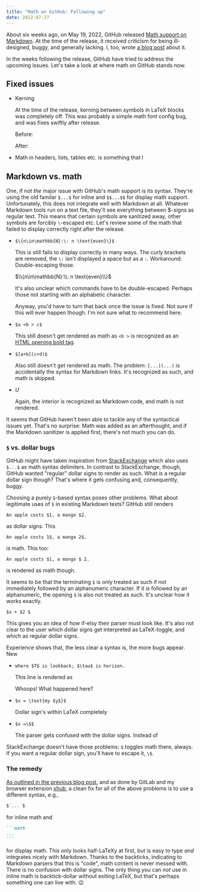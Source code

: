 ```yaml
---
title: "Math on GitHub: Following up"
date: 2022-07-27
---
```


About six weeks ago, on May 19, 2022, GitHub released [Math support on
Markdown](https://github.blog/2022-05-19-math-support-in-markdown/). At the
time of the release, it received criticism for being ill-designed, buggy, and
generally lacking. I, too, wrote [a blog
post](https://nschloe.github.io/2022/05/20/math-on-github.html) about it.

In the weeks following the release, GitHub have tried to address the upcoming
issues. Let's take a look at where math on GitHub stands now.

## Fixed issues

- Kerning

  At the time of the release, kerning between symbols in LaTeX blocks was
  completely off. This was probably a simple math font config bug, and was fixes
  swiftly after release.

  Before:

  After:

- Math in headers, lists, tables etc. is something that l

## Markdown vs. math

One, if not _the_ major issue with GitHub's math support is its syntax. They're
using the old familar `$...$` for inline and `$$...$$` for display math
support. Unfortunately, this does not integrate well with Markdown at all.
Whatever Markdown tools run on a text file, they'll see everything between
$-signs as regular text. This means that certain symbols are sanitized away,
other symbols are forcibly `\`-escaped etc. Let's review some of the math that
failed to display correctly right after the release.

- `$\{n\in\mathbb{N}:\: n \text{even}\}$`

  This is still fails to display correctly in many ways. The curly brackets are
  removed, the `\:` isn't displayed a space but as a `:`. Workaround:
  Double-escaping those.

  $\\{n\in\mathbb{N}:\\: n \text{even}\\}$

  It's also unclear which commands have to be double-escaped. Perhaps those not
  starting with an alphabetic character.

  Anyway, you'd have to turn that back once the issue is fixed. Not sure if this will
  ever happen though. I'm not sure what to recommend here.

- `$a <b > c$`

  This still doesn't get rendered as math as `<b >` is recognized as an [HTML opening
  bold tag](https://www.w3schools.com/html/html_formatting.asp).

- `$[a+b](c+d)$`

  Also still doesn't get rendered as math. The problem: `[...](...)` is
  accidentally the syntax for Markdown links. It's recognized as such, and math
  is skipped.

- $`U`$

  Again, the interior is recognized as Markdown code, and math is not rendered.

It seems that GitHub haven't been able to tackle any of the syntactical issues
yet. That's no surprise: Math was added as an afterthought, and if the Markdown
sanitizer is applied first, there's not much you can do.

### `$` vs. dollar bugs

GitHub might have taken inspiration from
[StackExchange](https://math.stackexchange.com/) which also uses `$...$` as
math syntax delimiters. In contrast to StackExchange, though, GitHub wanted
"regular" dollar signs to render as such. What _is_ a regular dollar sign
though? That's where it gets confusing and, consequently, buggy.

Choosing a purely `$`-based syntax poses other problems. What about legitimate
uses of `$` in existing Markdown texts? GitHub still renders

```
An apple costs $1, a mango $2.
```

as dollar signs. This

<!--in contrast with stackexchange-->

```
An apple costs 1$, a mango 2$.
```

is math. This too:

```
An apple costs $1, a mango $ 2.
```

is rendered as math though.

It seems to be that the terminating `$` is only treated as such if not
immediately followed by an alphanumeric character. If it _is_ followed by an
alphanumeric, the opening `$` is also not treated as such. It's unclear how it
works exactly.

```
$x + $2 $
```

This gives you an idea of how if-elsy their parser
must look like. It's also not clear to the user which dollar signs get
interpreted as LaTeX-toggle, and which as regular dollar signs.

Experience shows that, the less clear a syntax is, the more
bugs appear. New

- `where $T$ is lookback; $\tau$ is horizon.`

  This line is rendered as

  Whoops! What happened here?

- `$x = \text{my $y$}$`

  Dollar sign's within LaTeX completely

- `$x =\$$`

  The parser gets confused with the dollar signs. Instead of

StackExchange doesn't have those problems: `$` toggles math there, always. If
you want a regular dollar sign, you'll have to escape it, `\$`.

### The remedy

[As outlined in the previous blog
post](https://nschloe.github.io/2022/05/20/math-on-github.html), and as done by
GitLab and my browser extension [xhub](https://github.com/nschloe/xhub), a
clean fix for all of the above problems is to use a different syntax,
e.g.,

```markdown
$`...`$
```

for inline math and

````markdown
```math
...
```
````

for display math. This only looks half-LaTeXy at first, but is easy to type
_and_ integrates nicely with Markdown. Thanks to the backticks, indicating to
Markdown parsers that this is "code", math content is never messed with. There
is no confusion with dollar signs. The only thing you can _not_ use in inline
math is backtick-dollar without exiting LaTeX, but that's perhaps something one
can live with. 😉
